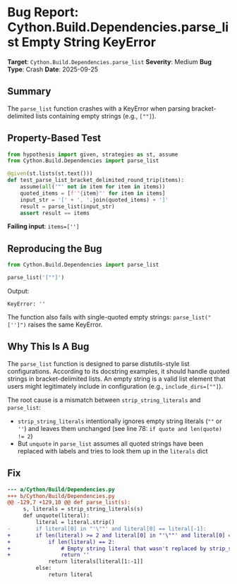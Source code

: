 # Bug Report: Cython.Build.Dependencies.parse_list Empty String KeyError

**Target**: `Cython.Build.Dependencies.parse_list`
**Severity**: Medium
**Bug Type**: Crash
**Date**: 2025-09-25

## Summary

The `parse_list` function crashes with a KeyError when parsing bracket-delimited lists containing empty strings (e.g., `[""]`).

## Property-Based Test

```python
from hypothesis import given, strategies as st, assume
from Cython.Build.Dependencies import parse_list

@given(st.lists(st.text()))
def test_parse_list_bracket_delimited_round_trip(items):
    assume(all('"' not in item for item in items))
    quoted_items = [f'"{item}"' for item in items]
    input_str = '[' + ', '.join(quoted_items) + ']'
    result = parse_list(input_str)
    assert result == items
```

**Failing input**: `items=['']`

## Reproducing the Bug

```python
from Cython.Build.Dependencies import parse_list

parse_list('[""]')
```

Output:
```
KeyError: ''
```

The function also fails with single-quoted empty strings: `parse_list("['']")` raises the same KeyError.

## Why This Is A Bug

The `parse_list` function is designed to parse distutils-style list configurations. According to its docstring examples, it should handle quoted strings in bracket-delimited lists. An empty string is a valid list element that users might legitimately include in configuration (e.g., `include_dirs=[""]`).

The root cause is a mismatch between `strip_string_literals` and `parse_list`:
- `strip_string_literals` intentionally ignores empty string literals (`""` or `''`) and leaves them unchanged (see line 78: `if quote and len(quote) != 2`)
- But `unquote` in `parse_list` assumes all quoted strings have been replaced with labels and tries to look them up in the `literals` dict

## Fix

```diff
--- a/Cython/Build/Dependencies.py
+++ b/Cython/Build/Dependencies.py
@@ -129,7 +129,10 @@ def parse_list(s):
     s, literals = strip_string_literals(s)
     def unquote(literal):
         literal = literal.strip()
-        if literal[0] in "'\""' and literal[0] == literal[-1]:
+        if len(literal) >= 2 and literal[0] in "'\""' and literal[0] == literal[-1]:
+            if len(literal) == 2:
+                # Empty string literal that wasn't replaced by strip_string_literals
+                return ''
             return literals[literal[1:-1]]
         else:
             return literal
```
